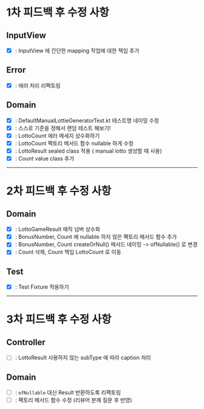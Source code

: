 # 1차 피드백 후 수정 사항

## InputView
- [x] : InputView 에 간단한 mapping 작업에 대한 책임 추가

## Error  

- [x] : 에러 처리 리팩토링

## Domain
- [x] : DefaultManualLottieGeneratorTest.kt 테스트명 네이밍 수정  
- [x] : 스스로 기준을 정해서 랜덤 테스트 해보기!
- [x] : LottoCount 에러 메세지 상수화하기
- [x] : LottoCount 팩토리 메서드 함수 nullable 하게 수정
- [x] : LottoResult sealed class 적용 ( manual lotto 생성할 때 사용)  
- [x] : Count value class 추가

---
# 2차 피드백 후 수정 사항

## Domain
- [x] : LottoGameResult 매직 넘버 상수화
- [x] : BonusNumber, Count 에 nullable 하지 않은 팩토리 메서드 함수 추가
- [x] : BonusNumber, Count createOrNull() 메서드 네이밍 -> ofNullable() 로 변경
- [x] : Count 삭제, Count 책임 LottoCount 로 이동
## Test
- [x] : Test Fixture 적용하기

---
# 3차 피드백 후 수정 사항

## Controller
- [ ] : LottoResult 사용하지 않는 subType 에 따라 caption 처리

## Domain
- [ ] : `ofNullable` 대신 Result 반환하도록 리팩토링
- [ ] : 팩토리 메서드 함수 수정 (리뷰어 분께 질문 후 반영)
